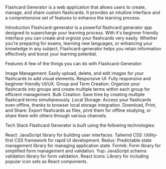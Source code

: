 Flashcard Generator is a web application that allows users to create, manage, and share custom flashcards. It provides an intuitive interface and a comprehensive set of features to enhance the learning process.

Introduction
Flashcard-generator is a powerful flashcard generator app designed to supercharge your learning process. With it's beginner friendly interface you can create and orgnize your flashcards very easily. Whether you're preparing for exams, learning new languages, or enhancing your knowledge in any subject, Flashcard-generator helps you retain information effectively and boost your learning potential.

Features
A few of the things you can do with Flashcard-Generator:

Image Management: Easily upload, delete, and edit images for your flashcards to add visual elements.
Responsive UI: Fully responsive and beginner friendly UI/UX.
Group and Term Creation: Organize your flashcards into groups and create multiple terms within each group for efficient management.
Bulk Creation: Save time by creating multiple flashcard terms simultaneously.
Local Storage: Access your flashcards even offline, thanks to browser local storage integration.
Download, Print, and Share: Export flashcards as files, print them for offline studying, or share them with others through various channels.

Tech Stack
Flashcard Generator is built using the following technologies:

React: JavaScript library for building user interfaces.
Tailwind CSS: Utility-first CSS framework for rapid UI development.
Redux: Predictable state management library for managing application state.
Formik: Form library for simplified form management and validation.
Yup: JavaScript schema validation library for form validation.
React Icons: Library for including popular icon sets as React components.
